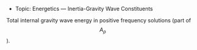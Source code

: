  - Topic: Energetics — Inertia-Gravity Wave Constituents

Total internal gravity wave energy in positive frequency solutions (part of $$A_p$$).
